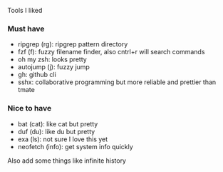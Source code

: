 Tools I liked

### Must have
* ripgrep (rg): ripgrep pattern directory
* fzf (f): fuzzy filename finder, also cntrl+r will search commands
* oh my zsh: looks pretty
* autojump (j): fuzzy jump
* gh: github cli
* sshx: collaborative programming but more reliable and prettier than tmate

### Nice to have
* bat (cat): like cat but pretty
* duf (du): like du but pretty
* exa (ls): not sure I love this yet
* neofetch (info): get system info quickly

Also add some things like infinite history
